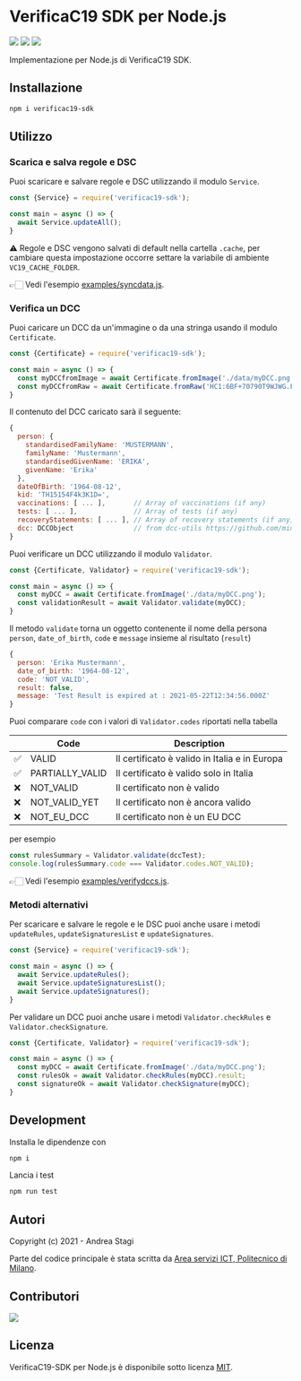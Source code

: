 # VerificaC19 SDK per Node.js

<a href="https://www.npmjs.com/package/verificac19-sdk"><img src="https://img.shields.io/npm/v/verificac19-sdk.svg?logo=npm" /></a>
<img src="https://github.com/italia/verificac19-sdk/actions/workflows/ci.yml/badge.svg" />
<a href="https://codecov.io/gh/italia/verificac19-sdk"><img src="https://codecov.io/gh/italia/verificac19-sdk/branch/master/graph/badge.svg?token=SZ7lyP073V"/></a>

Implementazione per Node.js di VerificaC19 SDK.

## Installazione

```sh
npm i verificac19-sdk
```

## Utilizzo

### Scarica e salva regole e DSC

Puoi scaricare e salvare regole e DSC utilizzando il modulo `Service`.

```js
const {Service} = require('verificac19-sdk');

const main = async () => {
  await Service.updateAll();
}
```

⚠️ Regole e DSC vengono salvati di default nella cartella `.cache`, 
per cambiare questa impostazione occorre settare la variabile di ambiente `VC19_CACHE_FOLDER`.

👉🏻  Vedi l'esempio [examples/syncdata.js](https://github.com/italia/verificac19-sdk/blob/master/examples/syncdata.js).

### Verifica un DCC

Puoi caricare un DCC da un'immagine o da una stringa usando il modulo `Certificate`.

```js
const {Certificate} = require('verificac19-sdk');

const main = async () => {
  const myDCCfromImage = await Certificate.fromImage('./data/myDCC.png');
  const myDCCfromRaw = await Certificate.fromRaw('HC1:6BF+70790T9WJWG.FKY*4GO0.O1CV2...etc..');
}
```

Il contenuto del DCC caricato sarà il seguente:

```js
{
  person: {
    standardisedFamilyName: 'MUSTERMANN',
    familyName: 'Mustermann',
    standardisedGivenName: 'ERIKA',
    givenName: 'Erika'
  },
  dateOfBirth: '1964-08-12',
  kid: 'TH15154F4k3K1D=',
  vaccinations: [ ... ],       // Array of vaccinations (if any)
  tests: [ ... ],              // Array of tests (if any)
  recoveryStatements: [ ... ], // Array of recovery statements (if any)
  dcc: DCCObject               // from dcc-utils https://github.com/ministero-salute/dcc-utils
}
```

Puoi verificare un DCC utilizzando il modulo `Validator`.

```js
const {Certificate, Validator} = require('verificac19-sdk');

const main = async () => {
  const myDCC = await Certificate.fromImage('./data/myDCC.png');
  const validationResult = await Validator.validate(myDCC);
}
```

Il metodo `validate` torna un oggetto contenente il nome della persona `person`,
`date_of_birth`, `code` e `message` insieme al risultato (`result`)

```js
{
  person: 'Erika Mustermann',
  date_of_birth: '1964-08-12',
  code: 'NOT_VALID',
  result: false,
  message: 'Test Result is expired at : 2021-05-22T12:34:56.000Z'
}
```

Puoi comparare `code` con i valori di `Validator.codes` riportati nella tabella

| | Code            | Description                                   |
|-| --------------- | --------------------------------------------- |
|✅| VALID           | Il certificato è valido in Italia e in Europa |
|✅| PARTIALLY_VALID | Il certificato è valido solo in Italia        | 
|❌| NOT_VALID       | Il certificato non è valido                   | 
|❌| NOT_VALID_YET   | Il certificato non è ancora valido            | 
|❌| NOT_EU_DCC      | Il certificato non è un EU DCC                | 

per esempio 

```js
const rulesSummary = Validator.validate(dccTest);
console.log(rulesSummary.code === Validator.codes.NOT_VALID);
```

👉🏻  Vedi l'esempio [examples/verifydccs.js](https://github.com/italia/verificac19-sdk/blob/master/examples/verifydccs.js).

### Metodi alternativi

Per scaricare e salvare le regole e le DSC puoi anche usare i metodi
`updateRules`, `updateSignaturesList` e `updateSignatures`.

```js
const {Service} = require('verificac19-sdk');

const main = async () => {
  await Service.updateRules();
  await Service.updateSignaturesList();
  await Service.updateSignatures();
}
```

Per validare un DCC puoi anche usare i metodi `Validator.checkRules` e 
`Validator.checkSignature`.

```js
const {Certificate, Validator} = require('verificac19-sdk');

const main = async () => {
  const myDCC = await Certificate.fromImage('./data/myDCC.png');
  const rulesOk = await Validator.checkRules(myDCC).result;
  const signatureOk = await Validator.checkSignature(myDCC);
}
```

## Development

Installa le dipendenze con

```sh
npm i
```

Lancia i test

```sh
npm run test
```

## Autori
Copyright (c) 2021 - Andrea Stagi

Parte del codice principale è stata scritta da [Area servizi ICT, Politecnico di Milano](https://www.ict.polimi.it/).

## Contributori

<a href="https://github.com/italia/verificac19-sdk">
  <img
  src="https://contributors-img.web.app/image?repo=italia/verificac19-sdk"
  />
</a>

## Licenza
VerificaC19-SDK per Node.js è disponibile sotto licenza [MIT](https://opensource.org/licenses/mit-license.php).
